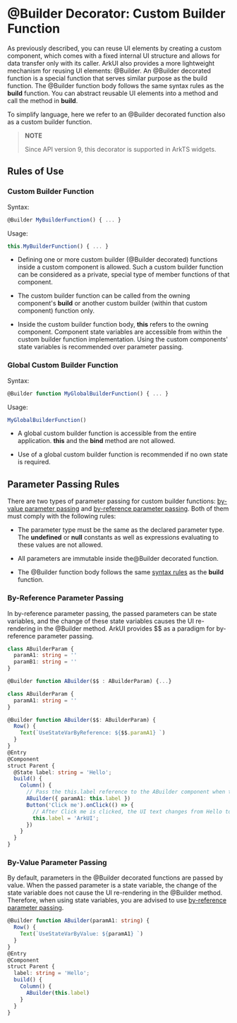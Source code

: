 # \@Builder Decorator: Custom Builder Function


As previously described, you can reuse UI elements by creating a custom component, which comes with a fixed internal UI structure and allows for data transfer only with its caller. ArkUI also provides a more lightweight mechanism for reusing UI elements: \@Builder. An \@Builder decorated function is a special function that serves similar purpose as the build function. The \@Builder function body follows the same syntax rules as the **build** function. You can abstract reusable UI elements into a method and call the method in **build**.


To simplify language, here we refer to an \@Builder decorated function also as a custom builder function.


> **NOTE**
>
> Since API version 9, this decorator is supported in ArkTS widgets.


## Rules of Use


### Custom Builder Function

Syntax:


```ts
@Builder MyBuilderFunction() { ... }
```

Usage:


```ts
this.MyBuilderFunction() { ... }
```

- Defining one or more custom builder (\@Builder decorated) functions inside a custom component is allowed. Such a custom builder function can be considered as a private, special type of member functions of that component.

- The custom builder function can be called from the owning component's **build** or another custom builder (within that custom component) function only.

- Inside the custom builder function body, **this** refers to the owning component. Component state variables are accessible from within the custom builder function implementation. Using the custom components' state variables is recommended over parameter passing.


### Global Custom Builder Function

Syntax:


```ts
@Builder function MyGlobalBuilderFunction() { ... }
```

Usage:


```ts
MyGlobalBuilderFunction()
```


- A global custom builder function is accessible from the entire application. **this** and the **bind** method are not allowed.

- Use of a global custom builder function is recommended if no own state is required.


## Parameter Passing Rules

There are two types of parameter passing for custom builder functions: [by-value parameter passing](#by-value-parameter-passing) and [by-reference parameter passing](#by-reference-parameter-passing). Both of them must comply with the following rules:

- The parameter type must be the same as the declared parameter type. The **undefined** or **null** constants as well as expressions evaluating to these values are not allowed.

- All parameters are immutable inside the@Builder decorated function.

- The \@Builder function body follows the same [syntax rules](arkts-create-custom-components.md#build-function) as the **build** function.


### By-Reference Parameter Passing

In by-reference parameter passing, the passed parameters can be state variables, and the change of these state variables causes the UI re-rendering in the \@Builder method. ArkUI provides $$ as a paradigm for by-reference parameter passing.


```ts
class ABuilderParam {
  paramA1: string = ''
  paramB1: string = ''
}

@Builder function ABuilder($$ : ABuilderParam) {...}
```



```ts
class ABuilderParam {
  paramA1: string = ''
}

@Builder function ABuilder($$: ABuilderParam) {
  Row() {
    Text(`UseStateVarByReference: ${$$.paramA1} `)
  }
}
@Entry
@Component
struct Parent {
  @State label: string = 'Hello';
  build() {
    Column() {
      // Pass the this.label reference to the ABuilder component when the ABuilder component is called in the Parent component.
      ABuilder({ paramA1: this.label })
      Button('Click me').onClick(() => {
        // After Click me is clicked, the UI text changes from Hello to ArkUI.
        this.label = 'ArkUI';
      })
    }
  }
}
```


### By-Value Parameter Passing

By default, parameters in the \@Builder decorated functions are passed by value. When the passed parameter is a state variable, the change of the state variable does not cause the UI re-rendering in the \@Builder method. Therefore, when using state variables, you are advised to use [by-reference parameter passing](#by-reference-parameter-passing).


```ts
@Builder function ABuilder(paramA1: string) {
  Row() {
    Text(`UseStateVarByValue: ${paramA1} `)
  }
}
@Entry
@Component
struct Parent {
  label: string = 'Hello';
  build() {
    Column() {
      ABuilder(this.label)
    }
  }
}
```
